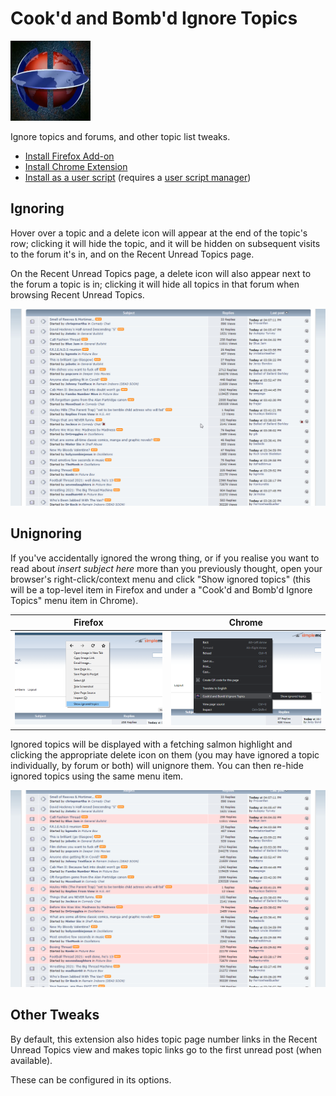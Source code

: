 # Cook'd and Bomb'd Ignore Topics

![Extension Logo](icons/icon128.png)

Ignore topics and forums, and other topic list tweaks.

* [Install Firefox Add-on](https://addons.mozilla.org/en-US/firefox/addon/cookd-and-bombd-ignore-topics/)
* [Install Chrome Extension](https://chrome.google.com/webstore/detail/bigpbodobkhbhhmjchjndlfgpigchpjh/)
* [Install as a user script](https://greasyfork.org/en/scripts/406588-cook-d-and-bomb-d-ignore-topics) (requires a [user script manager](https://greasyfork.org/en#home-step-1))

## Ignoring

Hover over a topic and a delete icon will appear at the end of the topic's row; clicking it will hide the topic, and it will be hidden on subsequent visits to the forum it's in, and on the Recent Unread Topics page.

On the Recent Unread Topics page, a delete icon will also appear next to the forum a topic is in; clicking it will hide all topics in that forum when browsing Recent Unread Topics.

![Screenshot of the delete icon appearing when hovering over a topic in Recent Unread Topics](screenshots/hover_topic.png)

## Unignoring

If you've accidentally ignored the wrong thing, or if you realise you want to read about _insert subject here_ more than you previously thought, open your browser's right-click/context menu and click "Show ignored topics" (this will be a top-level item in Firefox and under a "Cook'd and Bomb'd Ignore Topics" menu item in Chrome).

| Firefox | Chrome |
|:-------:|:------:|
| ![Screenshot of the 'Show ignored topics' menu item in Firefox](screenshots/firefox_context_menu.png) | ![Screenshot of the 'Show ignored topics' menu item in Chrome](screenshots/chrome_context_menu.png) |

Ignored topics will be displayed with a fetching salmon highlight and clicking the appropriate delete icon on them (you may have ignored a topic individually, by forum or both) will unignore them. You can then re-hide ignored topics using the same menu item.

![Screenshot of ignored topics being shown in Recent Unread Topics](screenshots/showing_ignored_topics.png)

## Other Tweaks

By default, this extension also hides topic page number links in the Recent Unread Topics view and makes topic links go to the first unread post (when available).

These can be configured in its options.

